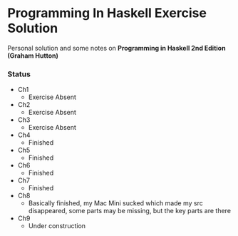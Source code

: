 # Programming In Haskell Exercise Solution
Personal solution and some notes on **Programming in Haskell 2nd Edition (Graham Hutton)**

### Status
- Ch1
    + Exercise Absent
- Ch2
    + Exercise Absent
- Ch3
    + Exercise Absent
- Ch4
    + Finished
- Ch5
    + Finished
- Ch6
    + Finished
- Ch7
    + Finished
- Ch8
    + Basically finished, my Mac Mini sucked which made my src disappeared, some parts may be missing, but the key parts are there
- Ch9
    + Under construction
